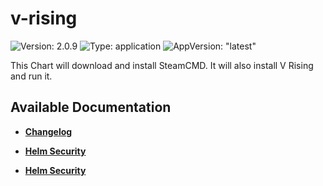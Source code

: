 # v-rising

![Version: 2.0.9](https://img.shields.io/badge/Version-2.0.9-informational?style=flat-square) ![Type: application](https://img.shields.io/badge/Type-application-informational?style=flat-square) ![AppVersion: "latest"](https://img.shields.io/badge/AppVersion-"latest"-informational?style=flat-square)

This Chart will download and install SteamCMD. It will also install V Rising and run it.

## Available Documentation

- [**Changelog**](CHANGELOG)

- [**Helm Security**](container-security)

- [**Helm Security**](helm-security)

